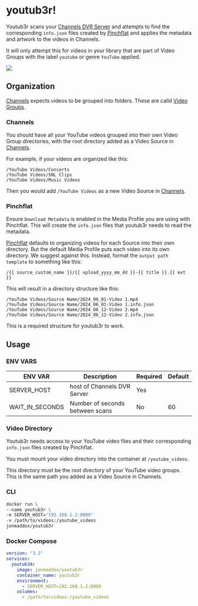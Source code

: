 # youtub3r!

Youtub3r scans your [Channels DVR Server](https://getchannels.com/dvr-serer/) and attempts to find the corresponding `info.json` files created by [Pinchflat](https://github.com/kieraneglin/pinchflat) and applies the metadata and artwork to the videos in Channels.

It will only attempt this for videos in your library that are part of Video Groups with the label `youtube` or genre `YouTube` applied.

<img src=".github/shot.png" />

## Organization

[Channels](https://getchannels.com) expects videos to be grouped into folders. These are calld [Video Groups](https://getchannels.com/docs/channels-dvr-server/how-to/local-content/#video-groups).

### Channels

You should have all your YouTube videos grouped into their own Video Group directories, with the root directory added as a Video Source in [Channels](https://getchannels.com).

For example, if your videos are organized like this:

    /YouTube Videos/Concerts
    /YouTube Videos/SNL Clips
    /YouTube Videos/Music Videos

Then you would add `/YouTube Videos` as a new Video Source in [Channels](https://getchannels.com).

### Pinchflat

Ensure `Download Metadata` is enabled in the Media Profile you are using with Pinchflat. This will create the `info.json` files that youtub3r needs to read the metadata.

[Pinchflat](https://github.com/kieraneglin/pinchflat) defaults to organizing videos for each Source into their own directory. But the default Media Profile puts each video into its own directory. We suggest against this. Instead, format the `output path template` to something like this:

    /{{ source_custom_name }}/{{ upload_yyyy_mm_dd }}-{{ title }}.{{ ext }}

This will result in a directory structure like this:

    /YouTube Videos/Source Name/2024_06_01-Video 1.mp4
    /YouTube Videos/Source Name/2024_06_01-Video 1.info.json
    /YouTube Videos/Source Name/2024_06_12-Video 2.mp4
    /YouTube Videos/Source Name/2024_06_12-Video 2.info.json

This is a required structure for youtub3r to work.

## Usage

### ENV VARS

| ENV VAR         | Description                     | Required | Default |
| --------------- | ------------------------------- | -------- | ------- |
| SERVER_HOST     | host of Channels DVR Server     | Yes      |         |
| WAIT_IN_SECONDS | Number of seconds between scans | No       | 60      |

### Video Directory

Youtub3r needs access to your YouTube video files and their corresponding `info.json` files created by Pinchflat.

You must mount your video directory into the container at `/youtube_videos`.

This directory must be the root directory of your YouTube video groups. This is the same path you added as a Video Source in Channels.

### CLI

```bash
docker run \
--name youtub3r \
-e SERVER_HOST="192.168.1.2:8089"
-v /path/to/videos:/youtube_videos
jonmaddox/youtub3r
```

### Docker Compose

```yaml
version: "3.1"
services:
  youtub34:
    image: jonmaddox/youtub3r
    container_name: youtub3r
    environment:
      - SERVER_HOST=192.168.1.2:8089
    volumes:
      - /path/to/videos:/youtube_videos
```
